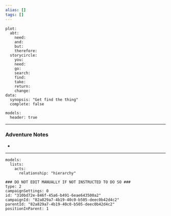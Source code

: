 ```yaml
---
alias: []
tags: []
---
```

```RpgManagerData
plot: 
  abt: 
    need: 
    and: 
    but: 
    therefore: 
  storycircle: 
    you: 
    need: 
    go: 
    search: 
    find: 
    take: 
    return: 
    change: 
data: 
  synopsis: "Get find the thing"
  complete: false
```
```RpgManager
models: 
  header: true
```
---
### Adventure Notes
 - 

---
```RpgManager
models: 
  lists: 
    acts: 
      relationship: "hierarchy"
```
```RpgManagerID
### DO NOT EDIT MANUALLY IF NOT INSTRUCTED TO DO SO ###
type: 2
campaignSettings: 0
id: "310bd72e-846f-45a6-b491-6eae643500a2"
campaignId: "82a829a7-4b19-40c0-b505-deec0b42d4c2"
parentId: "82a829a7-4b19-40c0-b505-deec0b42d4c2"
positionInParent: 1
```
